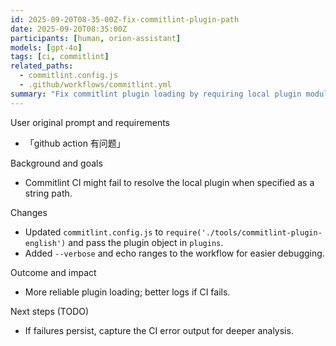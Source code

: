 ```yaml
---
id: 2025-09-20T08-35-00Z-fix-commitlint-plugin-path
date: 2025-09-20T08:35:00Z
participants: [human, orion-assistant]
models: [gpt-4o]
tags: [ci, commitlint]
related_paths:
  - commitlint.config.js
  - .github/workflows/commitlint.yml
summary: "Fix commitlint plugin loading by requiring local plugin module; add verbose logs in CI."
---
```


User original prompt and requirements
- 「github action 有问题」

Background and goals
- Commitlint CI might fail to resolve the local plugin when specified as a string path.

Changes
- Updated `commitlint.config.js` to `require('./tools/commitlint-plugin-english')` and pass the plugin object in `plugins`.
- Added `--verbose` and echo ranges to the workflow for easier debugging.

Outcome and impact
- More reliable plugin loading; better logs if CI fails.

Next steps (TODO)
- If failures persist, capture the CI error output for deeper analysis.
